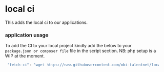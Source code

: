 # local ci

This adds the local ci to our applications.

### application usage

To add the CI to your local project kindly add the below to your `package.json or composer file` file in the script section.
NB: php setup is a WIP at the moment.

```js
 "fetch-ci": "wget https://raw.githubusercontent.com/obi-talentnet/local-ci/main/local-ci.sh"
```

